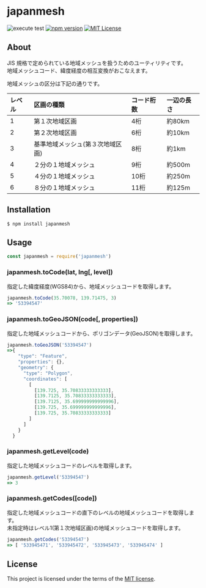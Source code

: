 # japanmesh

![execute test](https://github.com/qazsato/japanmesh/actions/workflows/execute-test.yml/badge.svg)
[![npm version](https://badge.fury.io/js/japanmesh.svg)](https://badge.fury.io/js/japanmesh)
[![MIT License](http://img.shields.io/badge/license-MIT-blue.svg?style=flat)](LICENSE)

## About

JIS 規格で定められている地域メッシュを扱うためのユーティリティです。  
地域メッシュコード、緯度経度の相互変換がおこなえます。

地域メッシュの区分は下記の通りです。  

レベル | 区画の種類 | コード桁数 | 一辺の長さ
:-|:-|:-|:-
1 | 第１次地域区画 | 4桁 | 約80km
2 | 第２次地域区画 | 6桁 | 約10km
3 | 基準地域メッシュ(第３次地域区画) | 8桁 | 約1km
4 | ２分の１地域メッシュ | 9桁 | 約500m
5 | ４分の１地域メッシュ | 10桁 | 約250m
6 | ８分の１地域メッシュ | 11桁 | 約125m

## Installation

```
$ npm install japanmesh
```

## Usage

```javascript
const japanmesh = require('japanmesh')
```

### japanmesh.toCode(lat, lng[, level])

指定した緯度経度(WGS84)から、地域メッシュコードを取得します。  

```javascript
japanmesh.toCode(35.70078, 139.71475, 3)
=> '53394547'
```

### japanmesh.toGeoJSON(code[, properties])

指定した地域メッシュコードから、ポリゴンデータ(GeoJSON)を取得します。  

```javascript
japanmesh.toGeoJSON('53394547')
=>{
    "type": "Feature",
    "properties": {},
    "geometry": {
      "type": "Polygon",
      "coordinates": [
        [
          [139.725, 35.70833333333333],
          [139.7125, 35.70833333333333],
          [139.7125, 35.699999999999996],
          [139.725, 35.699999999999996],
          [139.725, 35.70833333333333]
        ]
      ]
    }
  }
```

### japanmesh.getLevel(code)

指定した地域メッシュコードのレベルを取得します。  

```javascript
japanmesh.getLevel('53394547')
=> 3
```

### japanmesh.getCodes([code])

指定した地域メッシュコードの直下のレベルの地域メッシュコードを取得します。  
未指定時はレベル1(第１次地域区画)の地域メッシュコードを取得します。

```javascript
japanmesh.getCodes('53394547')
=> [ '533945471', '533945472', '533945473', '533945474' ]
```

## License

This project is licensed under the terms of the [MIT license](https://github.com/qazsato/japanmesh/blob/master/LICENSE).